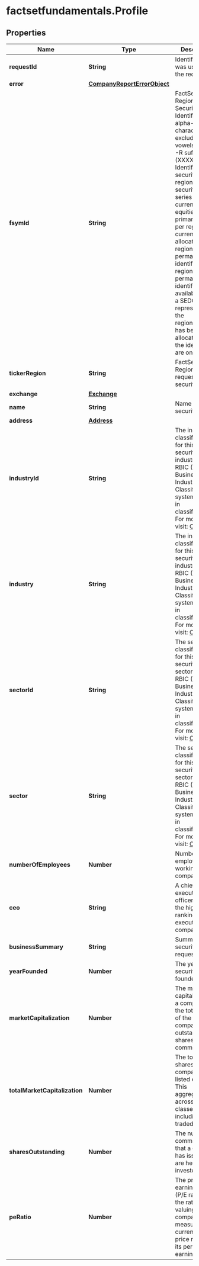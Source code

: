# factsetfundamentals.Profile

## Properties

Name | Type | Description | Notes
------------ | ------------- | ------------- | -------------
**requestId** | **String** | Identifier that was used for the request. | [optional] 
**error** | [**CompanyReportErrorObject**](CompanyReportErrorObject.md) |  | [optional] 
**fsymId** | **String** | FactSet Regional Security Identifier. Six alpha-numeric characters, excluding vowels, with an -R suffix (XXXXXX-R). Identifies the security&#39;s best regional security data series per currency. For equities, all primary listings per region and currency are allocated a regional-level permanent identifier. The regional-level permanent identifier will be available once a SEDOL representing the region/currency has been allocated and the identifiers are on FactSet. | [optional] 
**tickerRegion** | **String** | FactSet Ticker-Region for the requested security. | [optional] 
**exchange** | [**Exchange**](Exchange.md) |  | [optional] 
**name** | **String** | Name of the security | [optional] 
**address** | [**Address**](Address.md) |  | [optional] 
**industryId** | **String** | The industry classification Id for this security. The industry level 5 RBIC (Revere Business Industry Classification) system is used in classification. For more info, visit: [OA page](https://my.apps.factset.com/oa/pages/17498) | [optional] 
**industry** | **String** | The industry classification for this security. The industry level 5 RBIC (Revere Business Industry Classification) system is used in classification. For more info, visit: [OA page](https://my.apps.factset.com/oa/pages/17498) | [optional] 
**sectorId** | **String** | The sector classification Id for this security. The sector level 2 RBIC (Revere Business Industry Classification) system is used in classification. For more info, visit: [OA page](https://my.apps.factset.com/oa/pages/17498) | [optional] 
**sector** | **String** | The sector classification for this security. The sector level 2 RBIC (Revere Business Industry Classification) system is used in classification. For more info, visit: [OA page](https://my.apps.factset.com/oa/pages/17498) | [optional] 
**numberOfEmployees** | **Number** | Number of employees working in the company | [optional] 
**ceo** | **String** | A chief executive officer (CEO) is the highest-ranking executive in a company | [optional] 
**businessSummary** | **String** | Summary of the security being requested | [optional] 
**yearFounded** | **Number** | The year this security is founded | [optional] 
**marketCapitalization** | **Number** | The market capitalization of a company. It is the total value of the company&#39;s outstanding shares of common stock | [optional] 
**totalMarketCapitalization** | **Number** | The total public shares for the company&#39;s listed equity. This aggregates across all share classes, with including non-traded shares. | [optional] 
**sharesOutstanding** | **Number** | The number of common shares that a company has issued and are held by investors | [optional] 
**peRatio** | **Number** | The price-earnings ratio (P/E ratio) is the ratio for valuing a company that measures its current share price relative to its per-share earnings (EPS) | [optional] 


